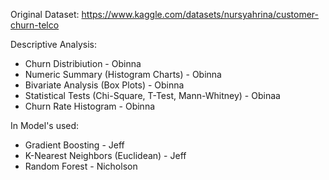 Original Dataset: https://www.kaggle.com/datasets/nursyahrina/customer-churn-telco

Descriptive Analysis:
- Churn Distribiution - Obinna
- Numeric Summary (Histogram Charts) - Obinna
- Bivariate Analysis (Box Plots) - Obinna
- Statistical Tests (Chi-Square, T-Test, Mann-Whitney) - Obinaa
- Churn Rate Histogram - Obinna

In Model's used: 
- Gradient Boosting - Jeff
- K-Nearest Neighbors (Euclidean) - Jeff
- Random Forest - Nicholson
